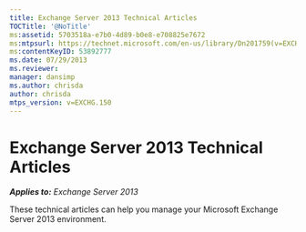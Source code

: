 ```yaml
---
title: Exchange Server 2013 Technical Articles
TOCTitle: '@NoTitle'
ms:assetid: 5703518a-e7b0-4d89-b0e8-e708825e7672
ms:mtpsurl: https://technet.microsoft.com/en-us/library/Dn201759(v=EXCHG.150)
ms:contentKeyID: 53892777
ms.date: 07/29/2013
ms.reviewer: 
manager: dansimp
ms.author: chrisda
author: chrisda
mtps_version: v=EXCHG.150
---
```


# Exchange Server 2013 Technical Articles

_**Applies to:** Exchange Server 2013_

These technical articles can help you manage your Microsoft Exchange Server 2013 environment.
